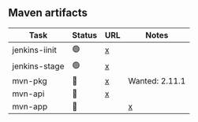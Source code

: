 
## Maven artifacts

| Task | Status | URL | Notes |
| ---- | ------ | --- | ----- |
| jenkins-iinit | :green_circle: | [x](https://jenkins.opencord.org/job/onos-app-release)           | |
| jenkins-stage | :green_circle: | [x](https://jenkins.opencord.org/job/maven-publish_aaa)        | |
| mvn-pkg       | :hammer: | [x](https://mvnrepository.com/artifact/org.opencord/aaa)       | Wanted: 2.11.1 |
| mvn-api       | :hammer: | [x](https://mvnrepository.com/artifact/org.opencord/aaa-api)   | |
| mvn-app       | :hammer: | | [x](https://mvnrepository.com/artifact/org.opencord/aaa-app) | |
